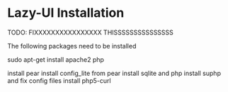 Lazy-UI Installation
====




TODO: FIXXXXXXXXXXXXXXXX THISSSSSSSSSSSSSSS

The following packages need to be installed

sudo apt-get install apache2 php

install pear
install config_lite from pear
install sqlite and php
install suphp and fix config files
install php5-curl
